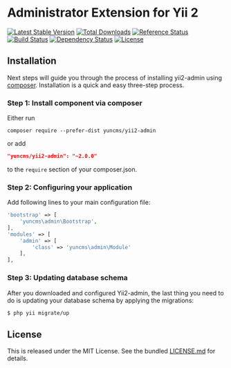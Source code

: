 # Administrator Extension for Yii 2


[![Latest Stable Version](https://poser.pugx.org/yuncms/yii2-admin/v/stable.png)](https://packagist.org/packages/yuncms/yii2-admin)
[![Total Downloads](https://poser.pugx.org/yuncms/yii2-admin/downloads.png)](https://packagist.org/packages/yuncms/yii2-admin)
[![Reference Status](https://www.versioneye.com/php/yuncms:yii2-admin/reference_badge.svg)](https://www.versioneye.com/php/yuncms:yii2-admin/references)
[![Build Status](https://img.shields.io/travis/yuncms/yii2-admin.svg)](http://travis-ci.org/yuncms/yii2-admin)
[![Dependency Status](https://www.versioneye.com/php/yuncms:yii2-admin/dev-master/badge.png)](https://www.versioneye.com/php/yuncms:yii2-admin/dev-master)
[![License](https://poser.pugx.org/yuncms/yii2-admin/license.svg)](https://packagist.org/packages/yuncms/yii2-admin)


Installation
------------

Next steps will guide you through the process of installing yii2-admin using [composer](http://getcomposer.org/download/). Installation is a quick and easy three-step process.

### Step 1: Install component via composer

Either run

```
composer require --prefer-dist yuncms/yii2-admin
```

or add

```json
"yuncms/yii2-admin": "~2.0.0"
```

to the `require` section of your composer.json.

### Step 2: Configuring your application

Add following lines to your main configuration file:

```php
'bootstrap' => [
    'yuncms\admin\Bootstrap',
],
'modules' => [
    'admin' => [
        'class' => 'yuncms\admin\Module'   
    ],
],
```

### Step 3: Updating database schema

After you downloaded and configured Yii2-admin, the last thing you need to do is updating your database schema by applying the migrations:

```bash
$ php yii migrate/up 
```

## License

This is released under the MIT License. See the bundled [LICENSE.md](LICENSE.md)
for details.